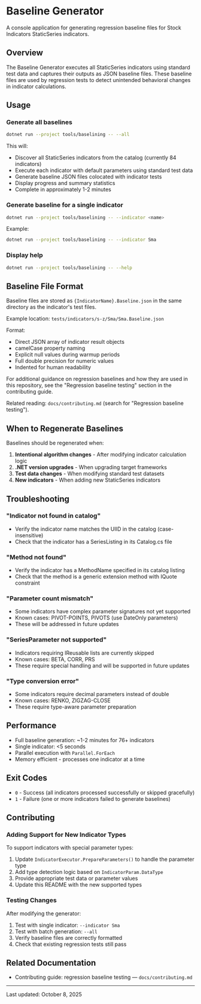 # Baseline Generator

A console application for generating regression baseline files for Stock Indicators StaticSeries indicators.

## Overview

The Baseline Generator executes all StaticSeries indicators using standard test data and captures their outputs as JSON baseline files. These baseline files are used by regression tests to detect unintended behavioral changes in indicator calculations.

## Usage

### Generate all baselines

```bash
dotnet run --project tools/baselining -- --all
```

This will:

- Discover all StaticSeries indicators from the catalog (currently 84 indicators)
- Execute each indicator with default parameters using standard test data
- Generate baseline JSON files colocated with indicator tests
- Display progress and summary statistics
- Complete in approximately 1-2 minutes

### Generate baseline for a single indicator

```bash
dotnet run --project tools/baselining -- --indicator <name>
```

Example:

```bash
dotnet run --project tools/baselining -- --indicator Sma
```

### Display help

```bash
dotnet run --project tools/baselining -- --help
```

## Baseline File Format

Baseline files are stored as `{IndicatorName}.Baseline.json` in the same directory as the indicator's test files.

Example location: `tests/indicators/s-z/Sma/Sma.Baseline.json`

Format:

- Direct JSON array of indicator result objects
- camelCase property naming
- Explicit null values during warmup periods
- Full double precision for numeric values
- Indented for human readability

For additional guidance on regression baselines and how they are used in this repository, see the "Regression baseline testing" section in the contributing guide.

Related reading: `docs/contributing.md` (search for "Regression baseline testing").

## When to Regenerate Baselines

Baselines should be regenerated when:

1. **Intentional algorithm changes** - After modifying indicator calculation logic
2. **.NET version upgrades** - When upgrading target frameworks
3. **Test data changes** - When modifying standard test datasets
4. **New indicators** - When adding new StaticSeries indicators

## Troubleshooting

### "Indicator not found in catalog"

- Verify the indicator name matches the UIID in the catalog (case-insensitive)
- Check that the indicator has a SeriesListing in its Catalog.cs file

### "Method not found"

- Verify the indicator has a MethodName specified in its catalog listing
- Check that the method is a generic extension method with IQuote constraint

### "Parameter count mismatch"

- Some indicators have complex parameter signatures not yet supported
- Known cases: PIVOT-POINTS, PIVOTS (use DateOnly parameters)
- These will be addressed in future updates

### "SeriesParameter not supported"

- Indicators requiring IReusable lists are currently skipped
- Known cases: BETA, CORR, PRS
- These require special handling and will be supported in future updates

### "Type conversion error"

- Some indicators require decimal parameters instead of double
- Known cases: RENKO, ZIGZAG-CLOSE
- These require type-aware parameter preparation

## Performance

- Full baseline generation: ~1-2 minutes for 76+ indicators
- Single indicator: <5 seconds
- Parallel execution with `Parallel.ForEach`
- Memory efficient - processes one indicator at a time

## Exit Codes

- `0` - Success (all indicators processed successfully or skipped gracefully)
- `1` - Failure (one or more indicators failed to generate baselines)

## Contributing

### Adding Support for New Indicator Types

To support indicators with special parameter types:

1. Update `IndicatorExecutor.PrepareParameters()` to handle the parameter type
2. Add type detection logic based on `IndicatorParam.DataType`
3. Provide appropriate test data or parameter values
4. Update this README with the new supported types

### Testing Changes

After modifying the generator:

1. Test with single indicator: `--indicator Sma`
2. Test with batch generation: `--all`
3. Verify baseline files are correctly formatted
4. Check that existing regression tests still pass

## Related Documentation

- Contributing guide: regression baseline testing — `docs/contributing.md`

---
Last updated: October 8, 2025
